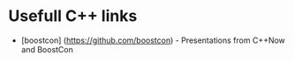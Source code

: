 # Usefull C++ links


* [boostcon] (https://github.com/boostcon) - Presentations from C++Now and BoostCon
